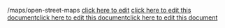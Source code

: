 /maps/open-street-maps<a href="https://github.com/BotParty/homelab_status_page/blob/main/[maps/open-street-maps.md](maps/open-street-maps.md)"></a>
<a href="https://github.com/BotParty/homelab_status_page/blob/main/[maps/open-street-maps.md](maps/open-street-maps.md)">click here to edit</a>
<a href="https://github.com/BotParty/homelab_status_page/blob/main/maps/open-street-maps">click here to edit this document</a><a href="https://github.com/BotParty/homelab_status_page/blob/main/maps/open-street-maps">click here to edit this document</a><a href="https://github.com/BotParty/homelab_status_page/blob/main/maps/open-street-maps">click here to edit this document</a>